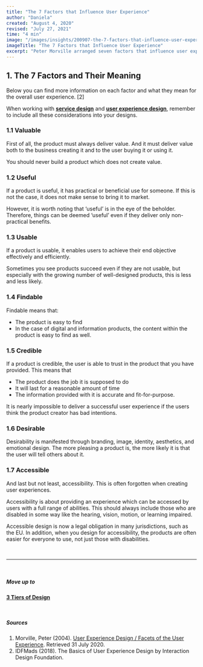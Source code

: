 ```yaml
---
title: "The 7 Factors that Influence User Experience"
author: "Daniela"
created: "August 4, 2020"
revised: "July 27, 2021"
time: "4 min"
image: "/images/insights/200907-the-7-factors-that-influence-user-experience.jpg"
imageTitle: "The 7 Factors that Influence User Experience"
excerpt: "Peter Morville arranged seven factors that influence user experience into the ‘User Experience Honeycomb’. [1] This became a well-known tool to help understand user experience design."
---
```


## 1. The 7 Factors and Their Meaning

Below you can find more information on each factor and what they mean for the overall user experience. [2] 

When working with [**service design**](/insights/service-design) and [**user experience design**](/insights/ux-design), remember to include all these considerations into your designs.

### 1.1 Valuable

First of all, the product must always deliver value. And it must deliver value both to the business creating it and to the user buying it or using it.

You should never build a product which does not create value.

### 1.2 Useful

If a product is useful, it has practical or beneficial use for someone. If this is not the case, it does not make sense to bring it to market.

However, it is worth noting that ‘useful’ is in the eye of the beholder. Therefore, things can be deemed ‘useful’ even if they deliver only non-practical benefits.

### 1.3 Usable

If a product is usable, it enables users to achieve their end objective effectively and efficiently.

Sometimes you see products succeed even if they are not usable, but especially with the growing number of well-designed products, this is less and less likely.

### 1.4 Findable

Findable means that:

- The product is easy to find
- In the case of digital and information products, the content within the product is easy to find as well.

### 1.5 Credible

If a product is credible, the user is able to trust in the product that you have provided. This means that

- The product does the job it is supposed to do
- It will last for a reasonable amount of time
- The information provided with it is accurate and fit-for-purpose.

It is nearly impossible to deliver a successful user experience if the users think the product creator has bad intentions.

### 1.6 Desirable

Desirability is manifested through branding, image, identity, aesthetics, and emotional design. The more pleasing a product is, the more likely it is that the user will tell others about it.

### 1.7 Accessible

And last but not least, accessibility. This is often forgotten when creating user experiences. 

Accessibility is about providing an experience which can be accessed by users with a full range of abilities. This should always include those who are disabled in some way like the hearing, vision, motion, or learning impaired.

Accessible design is now a legal obligation in many jurisdictions, such as the EU. In addition, when you design for accessibility, the products are often easier for everyone to use, not just those with disabilities.

&nbsp;

***
&nbsp;

##### Move up to

[**3 Tiers of Design**](/insights/service-ux-and-ui-design)

&nbsp;

##### Sources

1. Morville, Peter (2004). [User Experience Design / Facets of the User Experience](http://semanticstudios.com/user_experience_design/). Retrieved 31 July 2020.
2. IDFMads (2018). The Basics of User Experience Design by Interaction Design Foundation.